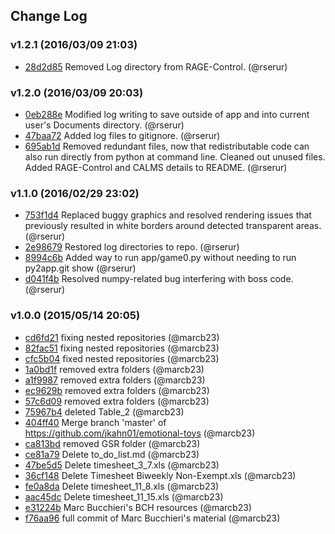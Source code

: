 ## Change Log

### v1.2.1 (2016/03/09 21:03)
- [28d2d85](https://github.com/rserur/emotional-toys/commit/28d2d858ec8c1b27968af180fee5f3871b999b13) Removed Log directory from RAGE-Control. (@rserur)

### v1.2.0 (2016/03/09 20:03)
- [0eb288e](https://github.com/rserur/emotional-toys/commit/0eb288e79bb668cb6c5b9a91b2f5d89eb6ad8acd) Modified log writing to save outside of app and into current user's Documents directory. (@rserur)
- [47baa72](https://github.com/rserur/emotional-toys/commit/47baa72ec87e2a55230b706f46f524e1ad95c94b) Added log files to gitignore. (@rserur)
- [695ab1d](https://github.com/rserur/emotional-toys/commit/695ab1d6674c415d052b8f85a4cbd338ee1eb6b1) Removed redundant files, now that redistributable code can also run directly from python at command line. Cleaned out unused files. Added RAGE-Control and CALMS details to README. (@rserur)

### v1.1.0 (2016/02/29 23:02)
- [753f1d4](https://github.com/rserur/emotional-toys/commit/753f1d4a6b56e5e63f31e000265689bf4987affb) Replaced buggy graphics and resolved rendering issues that previously resulted in white borders around detected transparent areas. (@rserur)
- [2e98679](https://github.com/rserur/emotional-toys/commit/2e98679fcc6522b98de4b8b27a7ad484ac563a2e) Restored log directories to repo. (@rserur)
- [8994c6b](https://github.com/rserur/emotional-toys/commit/8994c6b6842135dc356a0da2927a0ba06076d336) Added way to run app/game0.py without needing to run py2app.git show (@rserur)
- [d041f4b](https://github.com/rserur/emotional-toys/commit/d041f4b779b6ced863443aafea5a0bf714809ccc) Resolved numpy-related bug interfering with boss code. (@rserur)

### v1.0.0 (2015/05/14 20:05)
- [cd6fd21](https://github.com/rserur/emotional-toys/commit/cd6fd214f9bb33c1496caef05b9190d7a600a1f1) fixing nested repositories (@marcb23)
- [82fac51](https://github.com/rserur/emotional-toys/commit/82fac51a86e45cdc19e7dad7d9e778a86d4465c9) fixing nested repositories (@marcb23)
- [cfc5b04](https://github.com/rserur/emotional-toys/commit/cfc5b0415e33e64ff39c1117c8e5f040a4356e69) fixed nested repositories (@marcb23)
- [1a0bd1f](https://github.com/rserur/emotional-toys/commit/1a0bd1fcc880e2284104a40aa2cdde73be73d4e7) removed extra folders (@marcb23)
- [a1f9987](https://github.com/rserur/emotional-toys/commit/a1f9987dccbb840661c7b2a9f6e54570b53d2206) removed extra folders (@marcb23)
- [ec9629b](https://github.com/rserur/emotional-toys/commit/ec9629b309334d858113e65c849cf6b690045d08) removed extra folders (@marcb23)
- [57c6d09](https://github.com/rserur/emotional-toys/commit/57c6d097308658978844f142a932cffe46e51149) removed extra folders (@marcb23)
- [75967b4](https://github.com/rserur/emotional-toys/commit/75967b44c6dd714bb21d6340954668547d8e4a9f) deleted Table_2 (@marcb23)
- [404ff40](https://github.com/rserur/emotional-toys/commit/404ff40ff79250e217a4c1f9b10179fd0f5f999c) Merge branch 'master' of https://github.com/jkahn01/emotional-toys (@marcb23)
- [ca813bd](https://github.com/rserur/emotional-toys/commit/ca813bd4288a9b590fdb097ea765c6f5001174a5) removed GSR folder (@marcb23)
- [ce81a79](https://github.com/rserur/emotional-toys/commit/ce81a7910fd9352427cb6e2b3b80a7aec254aaa2) Delete to_do_list.md (@marcb23)
- [47be5d5](https://github.com/rserur/emotional-toys/commit/47be5d5d9287d71798bbbc2ac14b367cff83129d) Delete timesheet_3_7.xls (@marcb23)
- [36cf148](https://github.com/rserur/emotional-toys/commit/36cf1481d3128ca4576ac043476d5c355c39cebd) Delete Timesheet Biweekly Non-Exempt.xls (@marcb23)
- [fe0a8da](https://github.com/rserur/emotional-toys/commit/fe0a8da60efdccd79893ab36ec2ab35793545b01) Delete timesheet_11_8.xls (@marcb23)
- [aac45dc](https://github.com/rserur/emotional-toys/commit/aac45dcebd0b13f344bcf3dd4c02302266b782b7) Delete timesheet_11_15.xls (@marcb23)
- [e31224b](https://github.com/rserur/emotional-toys/commit/e31224b576675c913d3ad03cf70f7989218a8ca1) Marc Bucchieri's BCH resources (@marcb23)
- [f76aa96](https://github.com/rserur/emotional-toys/commit/f76aa9602fa7c1f9f4ba5151d8c9c8b951969869) full commit of Marc Bucchieri's material (@marcb23)